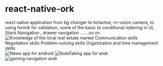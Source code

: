 # react-native-ork
react native application from bg changer to tictactoe, rn-vision camera, to using formik for validation, some of the basic to conditional redering in UI,
Stack Navigation , drawer navigation .......so on
![Knowledge of the local real estate market Communication skills Negotiation skills Problem-solving skills Organization and time management skills](https://github.com/aniketjha9179/react-native-work-cli/assets/84675061/755672b0-72fd-418b-b76d-08b048c366f9)
![News app for android](https://github.com/aniketjha9179/react-native-work-cli/assets/84675061/1198179c-9ea4-49f6-87f0-3eb1ea87e7da)
![NoteTaking app for andr](https://github.com/aniketjha9179/react-native-work-cli/assets/84675061/deed96a3-74fc-41ae-a727-74b34cbc7a88)
![gaming navigation andr](https://github.com/aniketjha9179/react-native-work-cli/assets/84675061/e20e0758-61a0-4589-9abc-4b389bdd0479)
